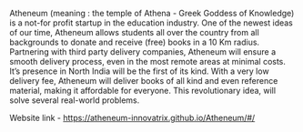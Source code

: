 Atheneum (meaning : the temple of Athena - Greek Goddess of
            Knowledge) is a not-for profit startup in the education industry.
            One of the newest ideas of our time, Atheneum allows students all
            over the country from all backgrounds to donate and receive (free)
            books in a 10 Km radius. Partnering with third party delivery
            companies, Atheneum will ensure a smooth delivery process, even in
            the most remote areas at minimal costs. It’s presence in North India
            will be the first of its kind. With a very low delivery fee,
            Atheneum will deliver books of all kind and even reference material,
            making it affordable for everyone. This revolutionary idea, will
            solve several real-world problems.


Website link - https://atheneum-innovatrix.github.io/Atheneum/#/
